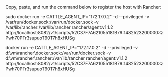 Copy, paste, and run the command below to register the host with Rancher:

sudo docker run -e CATTLE_AGENT_IP="172.17.0.2"  -d --privileged -v /var/run/docker.sock:/var/run/docker.sock -v /var/lib/rancher:/var/lib/rancher rancher/agent:v1.1.2 http://localhost:8082/v1/scripts/52C37F7A621055181B79:1482523200000:QPwh70PTr3supuoT90T7h8xHUSg

docker run -e CATTLE_AGENT_IP="172.17.0.2"  -d --privileged -v d:\vm\rancher\docker.sock:/var/run/docker.sock -v d:\vm\rancher\rancher:/var/lib/rancher rancher/agent:v1.1.2 http://localhost:8082/v1/scripts/52C37F7A621055181B79:1482523200000:QPwh70PTr3supuoT90T7h8xHUSg
